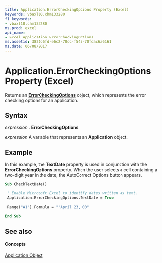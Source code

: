 ```yaml
---
title: Application.ErrorCheckingOptions Property (Excel)
keywords: vbaxl10.chm133280
f1_keywords:
- vbaxl10.chm133280
ms.prod: excel
api_name:
- Excel.Application.ErrorCheckingOptions
ms.assetid: 3821c6fd-e6c2-70cc-f546-70fdac6a6161
ms.date: 06/08/2017
---
```



# Application.ErrorCheckingOptions Property (Excel)

Returns an  **[ErrorCheckingOptions](Excel.ErrorCheckingOptions.md)** object, which represents the error checking options for an application.


## Syntax

 _expression_ . **ErrorCheckingOptions**

 _expression_ A variable that represents an **Application** object.


## Example

In this example, the  **TextDate** property is used in conjunction with the **ErrorCheckingOptions** property. When the user selects a cell containing a two-digit year in the date, the AutoCorrect Options button appears.


```vb
Sub CheckTextDate() 
 
 ' Enable Microsoft Excel to identify dates written as text. 
 Application.ErrorCheckingOptions.TextDate = True 
 
 Range("A1").Formula = "'April 23, 00" 
 
End Sub
```


## See also


#### Concepts


[Application Object](Excel.Application(objec).md)

